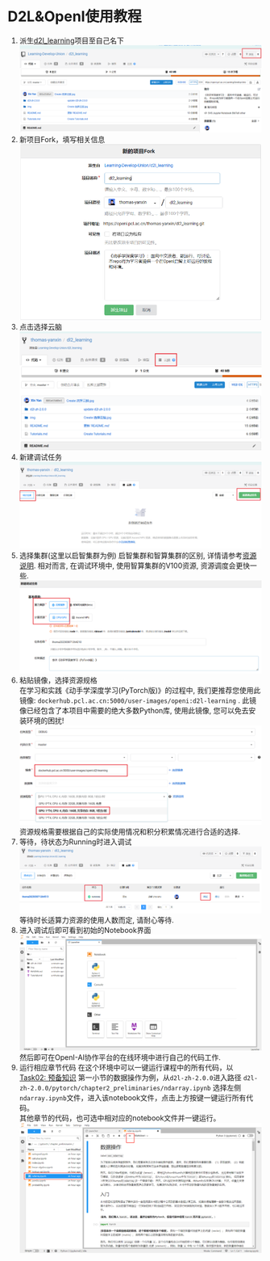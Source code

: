 # D2L&OpenI使用教程
1. 派生[d2l_learning](https://openi.pcl.ac.cn/Learning-Develop-Union/d2l_learning)项目至自己名下
![](./img/派生项目.jpg)  
2. 新项目Fork，填写相关信息
![](./img/新的项目fork.jpg)
3. 点击选择云脑
![](./img/选择云脑.jpg)
4. 新建调试任务
![](./img/新建调试任务.jpg)
5. 选择集群(这里以启智集群为例)
启智集群和智算集群的区别, 详情请参考[资源说明](https://openi.pcl.ac.cn/resource_desc). 相对而言, 在调试环境中, 使用智算集群的V100资源, 资源调度会更快一些.
![](./img/集群选择(启智).jpg)
6. 粘贴镜像，选择资源规格  
在学习和实践《动手学深度学习(PyTorch版)》的过程中, 我们更推荐您使用此镜像: `dockerhub.pcl.ac.cn:5000/user-images/openi:d2l-learning` . 此镜像已经包含了本项目中需要的绝大多数Python库, 使用此镜像, 您可以免去安装环境的困扰!![](./img/粘贴镜像选择资源规格(启智).jpg)
资源规格需要根据自己的实际使用情况和积分积累情况进行合适的选择.
7. 等待，待状态为Running时进入调试
![](./img/进入调试.jpg)
等待时长适算力资源的使用人数而定, 请耐心等待.
8. 进入调试后即可看到初始的Notebook界面
![](./img/初始界面.jpg)
然后即可在OpenI-AI协作平台的在线环境中进行自己的代码工作.
9. 运行相应章节代码
在这个环境中可以一键运行课程中的所有代码，以 [Task02: 预备知识](https://openi.pcl.ac.cn/Datawhale/d2l/src/branch/master/d2l-zh-2.0.0/pytorch/chapter2_preliminaries) 第一小节的数据操作为例，从`d2l-zh-2.0.0`进入路径 `d2l-zh-2.0.0/pytorch/chapter2_preliminaries/ndarray.ipynb` 选择左侧`ndarray.ipynb`文件，进入该notebook文件，点击上方按键一键运行所有代码。  
其他章节的代码，也可选中相对应的notebook文件并一键运行。
![](./img/一键运行.png)